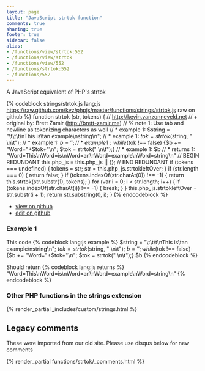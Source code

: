 ```yaml
---
layout: page
title: "JavaScript strtok function"
comments: true
sharing: true
footer: true
sidebar: false
alias:
- /functions/view/strtok:552
- /functions/view/strtok
- /functions/view/552
- /functions/strtok:552
- /functions/552
---
```

<!-- Generated by Rakefile:build -->
A JavaScript equivalent of PHP's strtok

{% codeblock strings/strtok.js lang:js https://raw.github.com/kvz/phpjs/master/functions/strings/strtok.js raw on github %}
function strtok (str, tokens) {
  // http://kevin.vanzonneveld.net
  // +   original by: Brett Zamir (http://brett-zamir.me)
  // %        note 1: Use tab and newline as tokenizing characters as well
  // *     example 1: $string = "\t\t\t\nThis is\tan example\nstring\n";
  // *     example 1: $tok = strtok($string, " \n\t");
  // *     example 1: $b = '';
  // *     example 1: while ($tok !== false) {$b += "Word="+$tok+"\n"; $tok = strtok(" \n\t");}
  // *     example 1: $b
  // *     returns 1: "Word=This\nWord=is\nWord=an\nWord=example\nWord=string\n"
  // BEGIN REDUNDANT
  this.php_js = this.php_js || {};
  // END REDUNDANT
  if (tokens === undefined) {
    tokens = str;
    str = this.php_js.strtokleftOver;
  }
  if (str.length === 0) {
    return false;
  }
  if (tokens.indexOf(str.charAt(0)) !== -1) {
    return this.strtok(str.substr(1), tokens);
  }
  for (var i = 0; i < str.length; i++) {
    if (tokens.indexOf(str.charAt(i)) !== -1) {
      break;
    }
  }
  this.php_js.strtokleftOver = str.substr(i + 1);
  return str.substring(0, i);
}
{% endcodeblock %}

 - [view on github](https://github.com/kvz/phpjs/blob/master/functions/strings/strtok.js)
 - [edit on github](https://github.com/kvz/phpjs/edit/master/functions/strings/strtok.js)

### Example 1
This code
{% codeblock lang:js example %}
$string = "\t\t\t\nThis is\tan example\nstring\n";
$tok = strtok($string, " \n\t");
$b = '';
while ($tok !== false) {$b += "Word="+$tok+"\n"; $tok = strtok(" \n\t");}
$b
{% endcodeblock %}

Should return
{% codeblock lang:js returns %}
"Word=This\nWord=is\nWord=an\nWord=example\nWord=string\n"
{% endcodeblock %}


### Other PHP functions in the strings extension
{% render_partial _includes/custom/strings.html %}
## Legacy comments
These were imported from our old site. Please use disqus below for new comments
<div style="overflow-y: scroll; max-height: 500px;">
{% render_partial functions/strtok/_comments.html %}
</div>
